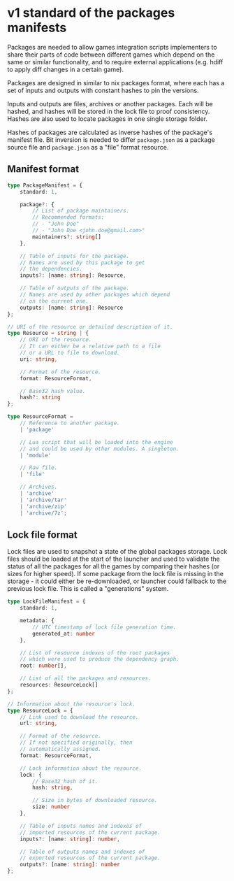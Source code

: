 # v1 standard of the packages manifests

Packages are needed to allow games integration scripts implementers
to share their parts of code between different games which depend
on the same or similar functionality, and to require external applications
(e.g. hdiff to apply diff changes in a certain game).

Packages are designed in similar to nix packages format, where each
has a set of inputs and outputs with constant hashes to pin the versions.

Inputs and outputs are files, archives or another packages. Each will
be hashed, and hashes will be stored in the lock file to proof consistency.
Hashes are also used to locate packages in one single storage folder.

Hashes of packages are calculated as inverse hashes of the package's
manifest file. Bit inversion is needed to differ `package.json` as a
package source file and `package.json` as a "file" format resource.

## Manifest format

```ts
type PackageManifest = {
    standard: 1,

    package?: {
        // List of package maintainers.
        // Recommended formats:
        // - "John Doe"
        // - "John Doe <john.doe@gmail.com>"
        maintainers?: string[]
    },

    // Table of inputs for the package.
    // Names are used by this package to get
    // the dependencies.
    inputs?: [name: string]: Resource,

    // Table of outputs of the package.
    // Names are used by other packages which depend
    // on the current one.
    outputs: [name: string]: Resource
};

// URI of the resource or detailed description of it.
type Resource = string | {
    // URI of the resource.
    // It can either be a relative path to a file
    // or a URL to file to download.
    uri: string,

    // Format of the resource.
    format: ResourceFormat,

    // Base32 hash value.
    hash?: string
};

type ResourceFormat =
    // Reference to another package.
    | 'package'

    // Lua script that will be loaded into the engine
    // and could be used by other modules. A singleton.
    | 'module'

    // Raw file.
    | 'file'

    // Archives.
    | 'archive'
    | 'archive/tar'
    | 'archive/zip'
    | 'archive/7z';
```

## Lock file format

Lock files are used to snapshot a state of the global packages storage.
Lock files should be loaded at the start of the launcher and
used to validate the status of all the packages for all the games
by comparing their hashes (or sizes for higher speed). If some package
from the lock file is missing in the storage - it could either be
re-downloaded, or launcher could fallback to the previous lock file.
This is called a "generations" system.

```ts
type LockFileManifest = {
    standard: 1,

    metadata: {
        // UTC timestamp of lock file generation time.
        generated_at: number
    },

    // List of resource indexes of the root packages
    // which were used to produce the dependency graph.
    root: number[],

    // List of all the packages and resources.
    resources: ResourceLock[]
};

// Information about the resource's lock.
type ResourceLock = {
    // Link used to download the resource.
    url: string,

    // Format of the resource.
    // If not specified originally, then
    // automatically assigned.
    format: ResourceFormat,

    // Lock information about the resource.
    lock: {
        // Base32 hash of it.
        hash: string,

        // Size in bytes of downloaded resource.
        size: number
    },

    // Table of inputs names and indexes of
    // imported resources of the current package.
    inputs?: [name: string]: number,

    // Table of outputs names and indexes of
    // exported resources of the current package.
    outputs?: [name: string]: number
};
```

